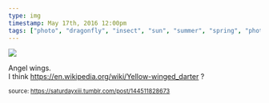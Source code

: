 ```yaml
---
type: img
timestamp: May 17th, 2016 12:00pm
tags: ["photo", "dragonfly", "insect", "sun", "summer", "spring", "photography"]
---
```

<img src="https://saturdayxiii.github.io/media/media/144511828673.jpg"/>
                                                                                          
Angel wings.<br/>I think <a href="https://en.wikipedia.org/wiki/Yellow-winged_darter" target="_blank">https://en.wikipedia.org/wiki/Yellow-winged_darter</a> ?
 
                                    
                
                
                
                
                                
<small>source: https://saturdayxiii.tumblr.com/post/144511828673</small>